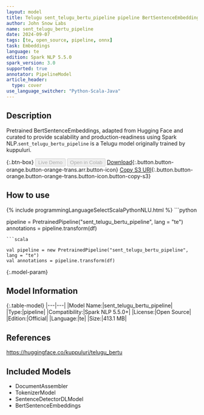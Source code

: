 ```yaml
---
layout: model
title: Telugu sent_telugu_bertu_pipeline pipeline BertSentenceEmbeddings from kuppuluri
author: John Snow Labs
name: sent_telugu_bertu_pipeline
date: 2024-09-07
tags: [te, open_source, pipeline, onnx]
task: Embeddings
language: te
edition: Spark NLP 5.5.0
spark_version: 3.0
supported: true
annotator: PipelineModel
article_header:
  type: cover
use_language_switcher: "Python-Scala-Java"
---
```


## Description

Pretrained BertSentenceEmbeddings, adapted from Hugging Face and curated to provide scalability and production-readiness using Spark NLP.`sent_telugu_bertu_pipeline` is a Telugu model originally trained by kuppuluri.

{:.btn-box}
<button class="button button-orange" disabled>Live Demo</button>
<button class="button button-orange" disabled>Open in Colab</button>
[Download](https://s3.amazonaws.com/auxdata.johnsnowlabs.com/public/models/sent_telugu_bertu_pipeline_te_5.5.0_3.0_1725700998383.zip){:.button.button-orange.button-orange-trans.arr.button-icon}
[Copy S3 URI](s3://auxdata.johnsnowlabs.com/public/models/sent_telugu_bertu_pipeline_te_5.5.0_3.0_1725700998383.zip){:.button.button-orange.button-orange-trans.button-icon.button-copy-s3}

## How to use



<div class="tabs-box" markdown="1">
{% include programmingLanguageSelectScalaPythonNLU.html %}
```python

pipeline = PretrainedPipeline("sent_telugu_bertu_pipeline", lang = "te")
annotations =  pipeline.transform(df)   

```
```scala

val pipeline = new PretrainedPipeline("sent_telugu_bertu_pipeline", lang = "te")
val annotations = pipeline.transform(df)

```
</div>

{:.model-param}
## Model Information

{:.table-model}
|---|---|
|Model Name:|sent_telugu_bertu_pipeline|
|Type:|pipeline|
|Compatibility:|Spark NLP 5.5.0+|
|License:|Open Source|
|Edition:|Official|
|Language:|te|
|Size:|413.1 MB|

## References

https://huggingface.co/kuppuluri/telugu_bertu

## Included Models

- DocumentAssembler
- TokenizerModel
- SentenceDetectorDLModel
- BertSentenceEmbeddings